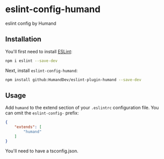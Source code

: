 # eslint-config-humand

eslint config by Humand

## Installation

You'll first need to install [ESLint](https://eslint.org/):

```sh
npm i eslint --save-dev
```

Next, install `eslint-config-humand`:

```sh
npm install github:HumandDev/eslint-plugin-humand --save-dev
```

## Usage

Add `humand` to the extend section of your `.eslintrc` configuration file. You can omit the `eslint-config-` prefix:

```json
{
    "extends": [
        "humand"
    ]
}
```

You'll need to have a tsconfig.json.
